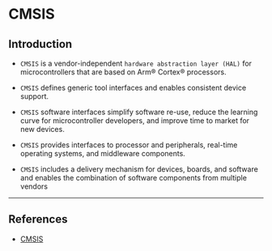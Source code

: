 # CMSIS

## Introduction

* `CMSIS` is a vendor-independent `hardware abstraction layer (HAL)` for microcontrollers that are based on Arm® Cortex® processors. 

* `CMSIS` defines generic tool interfaces and enables consistent device support. 

* `CMSIS` software interfaces simplify software re-use, reduce the learning curve for microcontroller developers, and improve time to market for new devices.

* `CMSIS` provides interfaces to processor and peripherals, real-time operating systems, and middleware components. 

* `CMSIS` includes a delivery mechanism for devices, boards, and software and enables the combination of software components from multiple vendors

---

## References

* [CMSIS](https://developer.arm.com/tools-and-software/embedded/cmsis)